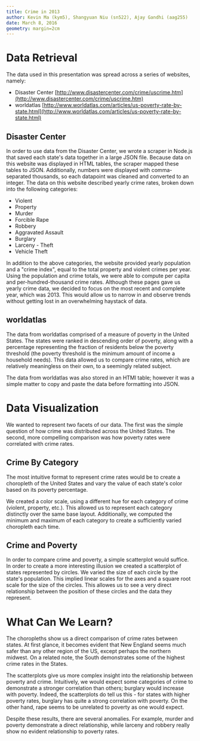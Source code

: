 ```yaml
---
title: Crime in 2013
author: Kevin Ma (kym5), Shangyuan Niu (sn522), Ajay Gandhi (aag255)
date: March 8, 2016
geometry: margin=2cm
---
```


# Data Retrieval

The data used in this presentation was spread across a series of websites,
namely:

* Disaster Center [http://www.disastercenter.com/crime/uscrime.htm](http://www.disastercenter.com/crime/uscrime.htm)
* worldatlas [http://www.worldatlas.com/articles/us-poverty-rate-by-state.html](http://www.worldatlas.com/articles/us-poverty-rate-by-state.html)

## Disaster Center

In order to use data from the Disaster Center, we wrote a scraper in Node.js
that saved each state's data together in a large JSON file. Because data on this
website was displayed in HTML tables, the scraper mapped these tables to JSON.
Additionally, numbers were displayed with comma-separated thousands, so
each datapoint was cleaned and converted to an integer. The data on this website
described yearly crime rates, broken down into the following categories:

* Violent
* Property
* Murder
* Forcible Rape
* Robbery
* Aggravated Assault
* Burglary
* Larceny - Theft
* Vehicle Theft

In addition to the above categories, the website provided yearly population and
a "crime index", equal to the total property and violent crimes per year. Using
the population and crime totals, we were able to compute per capita and
per-hundred-thousand crime rates. Although these pages gave us yearly crime
data, we decided to focus on the most recent and complete year, which was 2013.
This would allow us to narrow in and observe trends without getting lost in an
overwhelming haystack of data.

## worldatlas

The data from worldatlas comprised of a measure of poverty in the United States.
The states were ranked in descending order of poverty, along with a percentage
representing the fraction of residents below the poverty threshold (the poverty
threshold is the minimum amount of income a household needs). This data allowed
us to compare crime rates, which are relatively meaningless on their own, to
a seemingly related subject.

The data from worldatlas was also stored in an HTMl table; however it was a
simple matter to copy and paste the data before formatting into JSON.

# Data Visualization

We wanted to represent two facets of our data. The first was the simple question
of how crime was distributed across the United States. The second, more
compelling comparison was how poverty rates were correlated with crime rates.

## Crime By Category

The most intuitive format to represent crime rates would be to create a
choropleth of the United States and vary the value of each state's color based
on its poverty percentage.

We created a color scale, using a different hue for each category of crime
(violent, property, etc.). This allowed us to represent each category distinctly
over the same base layout. Additionally, we computed the minimum and maximum of
each category to create a sufficiently varied choropleth each time.

## Crime and Poverty

In order to compare crime and poverty, a simple scatterplot would suffice. In
order to create a more interesting illusion we created a scatterplot of states
represented by circles. We varied the size of each circle by the state's
population. This implied linear scales for the axes and a square root scale
for the size of the circles. This allowes us to see a very direct relationship
between the position of these circles and the data they represent.

# What Can We Learn?

The choropleths show us a direct comparison of crime rates between states. At
first glance, it becomes evident that New England seems much safer than any
other region of the US, except perhaps the northern midwest. On a related note,
the South demonstrates some of the highest crime rates in the States.

The scatterplots give us more complex insight into the relationship between
poverty and crime. Intuitively, we would expect some categories of crime to
demonstrate a stronger correlation than others; burglary would increase with
poverty. Indeed, the scatterplots do tell us this - for states with higher
poverty rates, burglary has quite a strong correlation with poverty. On the
other hand, rape seems to be unrelated to poverty as one would expect.

Despite these results, there are several anomalies. For example, murder and
poverty demonstrate a direct relationship, while larceny and robbery really
show no evident relationship to poverty rates.
